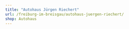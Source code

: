 ```yaml
---
title: "Autohaus Jürgen Riechert"
url: /freiburg-im-breisgau/autohaus-juergen-riechert/
shop: Autohaus
---
```

